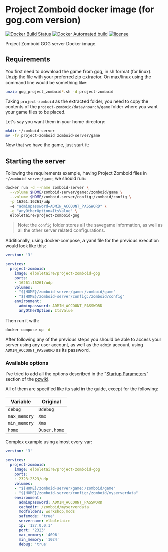 Project Zomboid docker image (for gog.com version)
==================================================

[![Docker Build Status][build svg]][docker hub builds]
[![Docker Automated build][docker automated svg]][docker hub builds]
[![license][license svg]][license]

Project Zomboid GOG server Docker image.

Requirements
------------

You first need to download the game from gog, in sh format (for linux). Unzip
the file with your preferred zip extractor. On max/linux using the command line
would be something like:

~~~bash
unzip gog_project_zomboid*.sh -d project-zomboid
~~~

Taking `project-zomboid` as the extracted folder, you need to copy the contents of the
`project-zomboid/data/noarch/game` folder where you want your game files to be placed.

Let's say you want them in your home directory:

~~~bash
mkdir ~/zomboid-server
mv -fv project-zomboid zomboid-server/game
~~~

Now that we have the game, just start it:

Starting the server
-------------------

Following the requirements example, having Project Zomboid files in
`~/zomboid-server/game`, we should run:

~~~bash
docker run -d --name zomboid-server \
  --volume $HOME/zomboid-server/game:/zomboid/game \
  --volume $HOME/zomboid-server/config:/zomboid/config \
  -p 16261:16261/udp
  -e "adminpassword=ADMIN_ACCOUNT_PASSWORD" \
  -e "anyOtherOption=ItsValue" \
  elboletaire/project-zomboid-gog
~~~

> Note: the `config` folder stores all the savegame information, as well as all
the other server related configurations.

Additionally, using docker-compose, a yaml file for the previous execution would
look like this:

~~~yaml
version: '3'

services:
  project-zomboid:
    image: elboletaire/project-zomboid-gog
    ports:
    - 16261:16261/udp
    volumes:
    - "${HOME}/zomboid-server/game:/zomboid/game"
    - "${HOME}/zomboid-server/config:/zomboid/config"
    environment:
      adminpassword: ADMIN_ACCOUNT_PASSWORD
      anyOtherOption: ItsValue
~~~

Then run it with:

~~~bash
docker-compose up -d
~~~

After following any of the previous steps you should be able to access
your server using any user account, as well as the `admin` account, using
`ADMIN_ACCOUNT_PASSWORD` as its password.

### Available options

I've tried to add all the options described in the
"[Startup Parameters][startup parameters]" section of the [pzwiki][pzwiki].

All of them are specified like its said in the guide, except for the following:

| Variable     | Original     |
| ------------ | ------------ |
| `debug`      | `Ddebug`     |
| `max_memory` | `Xmx`        |
| `min_memory` | `Xms`        |
| `home`       | `Duser.home` |

Complex example using almost every var:

~~~yaml
version: '3'

services:
  project-zomboid:
    image: elboletaire/project-zomboid-gog
    ports:
    - 2323:2323/udp
    volumes:
    - "${HOME}/zomboid-server/game:/zomboid/game"
    - "${HOME}/zomboid-server/config:/zomboid/myserverdata"
    environment:
      adminpassword: ADMIN_ACCOUNT_PASSWORD
      cachedir: /zomboid/myserverdata
      modfolders: workshop,mods
      safemode: 'true'
      servername: elboletaire
      ip: '127.0.0.1'
      port: '2323'
      max_memory: '4096'
      min_memory: '1024'
      debug: 'true'
~~~

[build svg]: https://img.shields.io/docker/build/elboletaire/project-zomboid-gog.svg?style=flat-square
[docker automated svg]: https://img.shields.io/docker/automated/elboletaire/project-zomboid-gog.svg?style=flat-square
[license svg]: https://img.shields.io/github/license/elboletaire/docker-project-zomboid-gog.svg?style=flat-square

[docker hub builds]: https://hub.docker.com/r/elboletaire/project-zomboid-gog/builds/
[license]: ./LICENSE

[startup parameters]: https://pzwiki.net/wiki/Startup_Parameters
[pzwiki]: https://pzwiki.net
